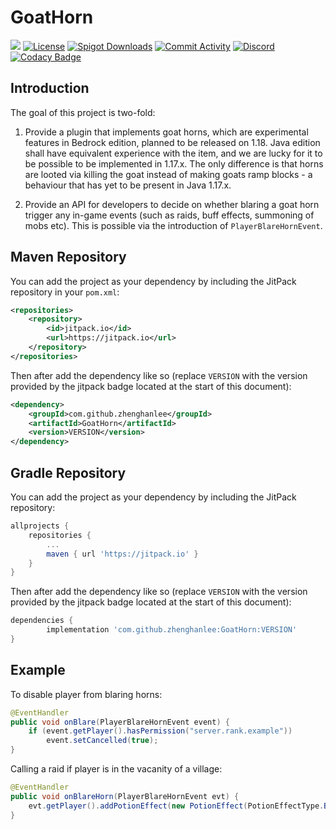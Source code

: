# GoatHorn

[![](https://jitpack.io/v/zhenghanlee/GoatHorn.svg)](https://jitpack.io/#zhenghanlee/GoatHorn)
[![License](https://img.shields.io/github/license/zhenghanlee/GoatHorn)](https://img.shields.io/github/license/zhenghanlee/CustomShop)
[![Spigot Downloads](http://badge.henrya.org/spigotbukkit/downloads?spigot=95113&name=spigot_downloads)](https://www.spigotmc.org/resources/%E2%AD%901-17-must-have%E2%AD%90-goathorn.95113/)
[![Commit Activity](https://img.shields.io/github/commit-activity/m/zhenghanlee/GoatHorn)](https://img.shields.io/github/commit-activity/m/zhenghanlee/GoatHorn)
[![Discord](https://img.shields.io/discord/846941711741222922.svg?logo=discord)](https://discord.gg/YSv7pptDjE)
[![Codacy Badge](https://app.codacy.com/project/badge/Grade/9e997f06079542b9996cf7c695989b9d)](https://www.codacy.com/gh/zhenghanlee/GoatHorn/dashboard?utm_source=github.com&utm_medium=referral&utm_content=zhenghanlee/GoatHorn&utm_campaign=Badge_Grade)

## Introduction

The goal of this project is two-fold:

1. Provide a plugin that implements goat horns, which are experimental features in Bedrock edition, planned to be released on 1.18. Java edition shall have equivalent experience with the item, and we are lucky for it to be possible to be implemented in 1.17.x. The only difference is that horns are looted via killing the goat instead of making goats ramp blocks - a behaviour that has yet to be present in Java 1.17.x.

2. Provide an API for developers to decide on whether blaring a goat horn trigger any in-game events (such as raids, buff effects, summoning of mobs etc). This is possible via the introduction of `PlayerBlareHornEvent`.

## Maven Repository

You can add the project as your dependency by including the JitPack repository in your `pom.xml`:

```xml
<repositories>
	<repository>
		<id>jitpack.io</id>
		<url>https://jitpack.io</url>
	</repository>
</repositories>
```

Then after add the dependency like so (replace `VERSION` with the version provided by the jitpack badge located at the start of this document):

```xml
<dependency>
	<groupId>com.github.zhenghanlee</groupId>
	<artifactId>GoatHorn</artifactId>
	<version>VERSION</version>
</dependency>
```

## Gradle Repository

You can add the project as your dependency by including the JitPack repository:

```gradle
allprojects {
	repositories {
		...
		maven { url 'https://jitpack.io' }
	}
}
```

Then after add the dependency like so (replace `VERSION` with the version provided by the jitpack badge located at the start of this document):

```gradle
dependencies {
	    implementation 'com.github.zhenghanlee:GoatHorn:VERSION'
}
```

## Example

To disable player from blaring horns:

```java
@EventHandler
public void onBlare(PlayerBlareHornEvent event) {
    if (event.getPlayer().hasPermission("server.rank.example"))
        event.setCancelled(true);
}
```

Calling a raid if player is in the vacanity of a village:

```java
@EventHandler
public void onBlareHorn(PlayerBlareHornEvent evt) {
    evt.getPlayer().addPotionEffect(new PotionEffect(PotionEffectType.BAD_OMEN, 1, 5));
}

```
